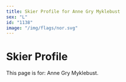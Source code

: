 ```yaml
---
title: Skier Profile for Anne Gry Myklebust
sex: "L"
id: "1138"
image: "/img/flags/nor.svg" 
---
```


# Skier Profile

This page is for: Anne Gry Myklebust.
    